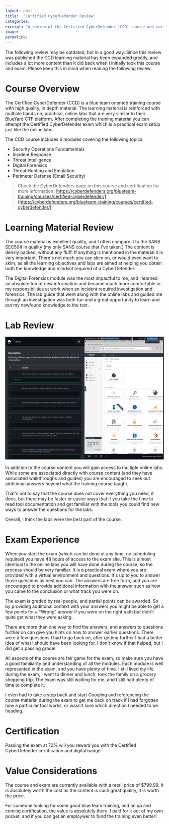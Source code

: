 ```yaml
---
layout: post
title:  "Certified CyberDefender Review"
categories: 
excerpt: "A review of the Certified CyberDefender (CCD) course and certification exam from cyberdefenders.org."
image: 
permalink: 
---
```


The following review may be outdated, but in a good way. Since this review was published the CCD learning material has been expanded greatly, and includes a lot more content than it did back when I initially took this course and exam. Please keep this in mind when reading the following review.

# Course Overview
The Certified CyberDefender (CCD) is a blue team oriented training course with high quality, in depth material. The learning material is reinforced with multiple hands on, practical, online labs that are very similar to their BlueYard CTF platform. After completing the training material you can attempt the Certified CyberDefender exam which is a practical exam setup just like the online labs. 

The CCD course includes 6 modules covering the following topics:
- Security Operations Fundamentals
- Incident Response
- Threat Intelligence
- Digital Forensics
- Threat Hunting and Emulation
- Perimeter Defense (Email Security)

> Check the CyberDefenders page on this course and certification for more information: [https://cyberdefenders.org/blueteam-training/courses/certified-cyberdefender/](https://cyberdefenders.org/blueteam-training/courses/certified-cyberdefender/)

# Learning Material Review
The course material is excellent quality, and I often compare it to the SANS SEC504 in quality (my only SANS course that I've taken.) The content is densly packed, without any fluff. 
If anything is mentioned in the material it is very important. There's not much you can skim on, or would even want to skim, as all the learning objectives and labs are aimed at
helping you obtain both the knowledge and mindset required of a CyberDefender. 

The Digital Forensics module was the most impactful to me, and I learned an absolute ton of new information and became much more comfortable in my responsibilities at work when an incident required investigation and forensics. The lab guide that went along with the online labs and guided me through an investigation was both fun and a great opportunity to learn and put my newfound knowledge to the test. 

# Lab Review
![](/images/posts/2023-03-16-certified-cyberdefender-review/ccd_nessuslab.png)

In addition to the course content you will gain access to multiple online labs. While some are associated directly with course content (and they have associated walkthroughs and guides) you are encouraged to seek out additional answers beyond what the training course taught.

That's not to say that the course does not cover everything you need, it does, but there may be faster or easier ways that if you take the time to read tool documentation and get familiar with the tools you could find new ways to answer the questions for the labs. 

Overall, I think the labs were the best part of the course.

# Exam Experience
When you start the exam (which can be done at any time, no scheduling required) you have 48 hours of access to the exam site. This is almost identical to the online labs you will have done during the course, so the process should be very familiar. It is a practical exam where you are provided with a virtual environment and questions. It's up to you to answer those questions as best you can. The answers are free form, and you are encouraged to provide additional information with the answer such as how you came to the conclusion or what track you were on. 

The exam is graded by real people, and partial points can be awarded. So by providing additional context with your answers you might be able to get a few points for a "Wrong" answer if you were on the right path but didn't quite get what they were asking. 

There are more than one way to find the answers, and answers to questions further on can give you hints on how to answer earlier questions. There were a few questions I had to go back on, after getting further I had a better idea of what I should have been looking for. I don't know if that helped, but I did get a passing grade!

All aspects of the course are fair game for the exam, so make sure you have a good familiarity and understanding of all the modules. Each module is well represented in the exam, and you have plenty of time. I still lived my life during the exam, I went to dinner and lunch, took the family on a grocery shopping trip. The exam was still waiting for me, and I still had plenty of time to complete it.

I even had to take a step back and start Googling and referencing the course material during the exam to get me back on track if I had forgotten how a particular tool works, or wasn't sure which direction I needed to be heading. 

# Certification
Passing the exam at 70% will you reward you with the Certified CyberDefender certification and digital badge.


# Value Considerations
The course and exam are currently available with a retail price of $799.99. It is absolutely worth the cost as the content is such great quality, it is worth the price.

For someone looking for some good blue team training, and an up and coming certification, the value is absolutely there. I paid for it out of my own pocket, and if you can get an employwer to fund the training even better!
